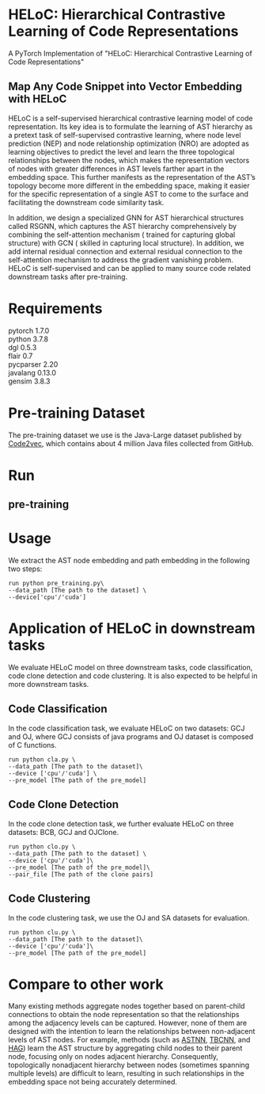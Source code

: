 # HELoC: Hierarchical Contrastive Learning of Code Representations
A PyTorch Implementation of "HELoC: Hierarchical Contrastive Learning of Code Representations"
## Map Any Code Snippet into Vector Embedding with HELoC
HELoC is a self-supervised hierarchical contrastive learning model of code representation. Its key idea is to  formulate the learning of AST hierarchy as a pretext task of self-supervised contrastive learning, where node level prediction (NEP) and node relationship optimization (NRO) are adopted as learning objectives to predict the level and learn the three topological relationships between the nodes, which makes the representation vectors of nodes with greater differences in AST levels farther apart in the embedding space. This further manifests as the representation of the AST’s topology become more different in the embedding space, making it easier for the specific representation of a single AST to come to the surface and facilitating the downstream code similarity task.

In addition, we design a specialized GNN for AST hierarchical structures called RSGNN, which captures the AST hierarchy comprehensively by combining the self-attention mechanism ( trained for capturing global structure) with GCN ( skilled in capturing local structure). In addition, we add internal residual connection and external residual connection to the self-attention mechanism to address the gradient vanishing problem. 
HELoC is self-supervised and can be applied to many source code related downstream tasks after pre-training. 
# Requirements <br />
pytorch 1.7.0 <br />
python 3.7.8 <br />
dgl 0.5.3 <br />
flair 0.7 <br />
pycparser 2.20 <br />
javalang 0.13.0 <br />
gensim 3.8.3 <br />
# Pre-training Dataset <br />
The pre-training dataset we use is the Java-Large dataset published by [Code2vec](https://dl.acm.org/doi/abs/10.1145/3290353), which contains about 4 million Java files collected from GitHub.
# Run <br />
## pre-training 
# Usage
We extract the AST node embedding and path embedding in the following two steps:
```
run python pre_training.py\
--data_path [The path to the dataset] \
--device['cpu'/'cuda']
```
# Application of HELoC in downstream tasks
We evaluate HELoC model on three downstream tasks, code classification, code clone detection and code clustering. It is also expected to be helpful in more downstream tasks.
## Code Classification <br /> 
In the code classification task, we evaluate HELoC on two datasets: GCJ and OJ, where GCJ consists of java programs and OJ dataset is composed of C functions.
 ```
run python cla.py \
--data_path [The path to the dataset]\
--device ['cpu'/'cuda'] \
--pre_model [The path of the pre_model]
```
## Code Clone Detection <br />
In the code clone detection task, we further evaluate HELoC on three datasets: BCB, GCJ and OJClone. 

 ```
 run python clo.py \
--data_path [The path to the dataset] \
--device ['cpu'/'cuda']\
--pre_model [The path of the pre_model]\
--pair_file [The path of the clone pairs]
```
## Code Clustering <br />
In the code clustering task, we use the OJ and SA datasets for evaluation.

 ```
 run python clu.py \
 --data_path [The path to the dataset]\
--device ['cpu'/'cuda']\
--pre_model [The path of the pre_model]
```
# Compare to other work
Many existing methods aggregate nodes together based on parent-child connections to obtain the node representation so that the relationships among the adjacency levels can be captured. However, none of them are designed with the intention to learn the relationships between non-adjacent levels of AST nodes.
For example, methods (such as [ASTNN](https://ieeexplore.ieee.org/abstract/document/8812062), [TBCNN](http://citeseerx.ist.psu.edu/viewdoc/download?doi=10.1.1.740.9656&rep=rep1&type=pdf), and [HAG](https://www.worldscientific.com/doi/abs/10.1142/S021819402150025X)) learn the AST structure by aggregating child nodes to their parent node, focusing only on nodes adjacent hierarchy. Consequently, topologically nonadjacent hierarchy between nodes (sometimes spanning multiple levels) are difficult to learn, resulting in such relationships in the embedding space not being accurately determined. 
